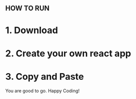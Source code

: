 ## HOW TO RUN

# 1. Download
# 2. Create your own react app
# 3. Copy and Paste
You are good to go. Happy Coding!
